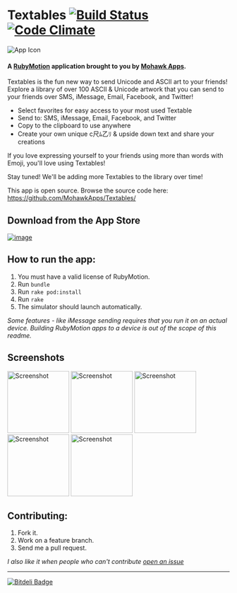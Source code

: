# Textables [![Build Status](https://travis-ci.org/MohawkApps/Textables.png?branch=master)](https://travis-ci.org/MohawkApps/Textables) [![Code Climate](https://codeclimate.com/github/MohawkApps/Textables.png)](https://codeclimate.com/github/MohawkApps/Textables)
![App Icon](https://raw.github.com/MohawkApps/Textables/master/resources/Icon-120.png)

#### A [RubyMotion](http://www.rubymotion.com/) application brought to you by [Mohawk Apps](http://www.mohawkapps.com/).

Textables is the fun new way to send Unicode and ASCII art to your friends! Explore a library of over 100 ASCII & Unicode artwork that you can send to your friends over SMS, iMessage, Email, Facebook, and Twitter!

* Select favorites for easy access to your most used Textable
* Send to: SMS, iMessage, Email, Facebook, and Twitter
* Copy to the clipboard to use anywhere
* Create your own unique c尺ﾑ乙ﾘ & upside down text and share your creations

If you love expressing yourself to your friends using more than words with Emoji, you'll love using Textables!

Stay tuned! We'll be adding more Textables to the library over time!

This app is open source. Browse the source code here: https://github.com/MohawkApps/Textables/

## Download from the App Store

[![image](http://ax.phobos.apple.com.edgesuite.net/images/web/linkmaker/badge_appstore-lrg.gif)](https://itunes.apple.com/us/app/textables-unicode-ascii-art/id769404785?mt=8&uo=4&at=10l4yY&ct=github)

## How to run the app:

1. You must have a valid license of RubyMotion.
2. Run `bundle`
3. Run `rake pod:install`
4. Run `rake`
5. The simulator should launch automatically.

*Some features - like iMessage sending requires that you run it on an actual device. Building RubyMotion apps to a device is out of  the scope of this readme.*

## Screenshots

<a href="https://raw.github.com/MohawkApps/Textables/master/_marketing/screenshots/1.1.0/iPhone4/1.png"><img src="https://raw.github.com/MohawkApps/Textables/master/_marketing/screenshots/1.1.0/iPhone4/1.png" alt="Screenshot" width="140" /></a> <a href="https://raw.github.com/MohawkApps/Textables/master/_marketing/screenshots/1.1.0/iPhone4/2.png"><img src="https://raw.github.com/MohawkApps/Textables/master/_marketing/screenshots/1.1.0/iPhone4/2.png" alt="Screenshot" width="140" /></a> <a href="https://raw.github.com/MohawkApps/Textables/master/_marketing/screenshots/1.1.0/iPhone4/3.png"><img src="https://raw.github.com/MohawkApps/Textables/master/_marketing/screenshots/1.1.0/iPhone4/3.png" alt="Screenshot" width="140" /></a> <a href="https://raw.github.com/MohawkApps/Textables/master/_marketing/screenshots/1.1.0/iPhone4/4.png"><img src="https://raw.github.com/MohawkApps/Textables/master/_marketing/screenshots/1.1.0/iPhone4/4.png" alt="Screenshot" width="140"  /></a> <a href="https://raw.github.com/MohawkApps/Textables/master/_marketing/screenshots/1.1.0/iPhone4/5.png"><img src="https://raw.github.com/MohawkApps/Textables/master/_marketing/screenshots/1.1.0/iPhone4/5.png" alt="Screenshot" width="140" /></a>

## Contributing:

1. Fork it.
2. Work on a feature branch.
3. Send me a pull request.

*I also like it when people who can't contribute [open an issue](https://github.com/MohawkApps/Textables/issues)*

---
[![Bitdeli Badge](https://d2weczhvl823v0.cloudfront.net/MohawkApps/Textables/trend.png)](https://bitdeli.com/free "Bitdeli Badge")
